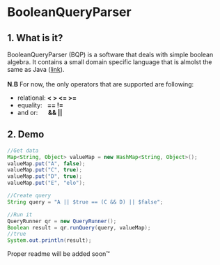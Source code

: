 # BooleanQueryParser

## 1. What is it?

BooleanQueryParser (BQP) is a software that deals with simple boolean algebra.
It contains a small domain specific language that is almolst the same as Java ([link](https://introcs.cs.princeton.edu/java/11precedence/)).<br/><br/>
**N.B** For now, the only operators that are supported are following:
- relational:&nbsp;**< > <= >=** 
- equality:&nbsp;&nbsp;&nbsp;**== !=**
- and or: &nbsp;&nbsp;&nbsp;&nbsp;&nbsp;**&& ||**

## 2. Demo

```java
//Get data
Map<String, Object> valueMap = new HashMap<String, Object>();
valueMap.put("A", false);
valueMap.put("C", true);
valueMap.put("D", true);
valueMap.put("E", "elo");

//Create query
String query = "A || $true == (C && D) || $false";

//Run it
QueryRunner qr = new QueryRunner();
Boolean result = qr.runQuery(query, valueMap);
//true
System.out.println(result);

```




Proper readme will be added soon™
